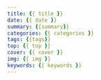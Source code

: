 ```yaml
---
title: {{ title }}
date: {{ date }}
summary: {{summary}}
categories: {{ categories }}
tags: {{tags}}
top: {{ top }}
cover: {{ cover }}
img: {{ img }}
keywords: {{ keywords }}
---
```


